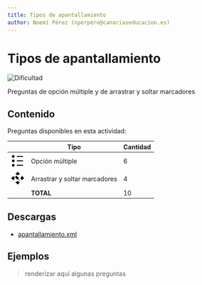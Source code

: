 ```yaml
---
title: Tipos de apantallamiento
author: Noemí Pérez (nperpere@canariaseducacion.es)
---
```


# Tipos de apantallamiento


![Dificultad](https://img.shields.io/badge/Dificultad-Baja-green)


Preguntas de opción múltiple y de arrastrar y soltar marcadores

## Contenido

Preguntas disponibles en esta actividad:

|   | Tipo              | Cantidad                   |
| - | ----------------- | -------------------------- |
| ![](https://raw.githubusercontent.com/iescanarias/actividades/main/.activities-organizer/icons/multichoice.svg) | Opción múltiple | 6 |
| ![](https://raw.githubusercontent.com/iescanarias/actividades/main/.activities-organizer/icons/ddmarker.svg) | Arrastrar y soltar marcadores | 4 |
|   | **TOTAL**         | 10 |

## Descargas

- [apantallamiento.xml](https%3A//raw.githubusercontent.com/iescanarias/actividades/main/redes/cableado/apantallamiento/apantallamiento.xml)


## Ejemplos

> renderizar aquí algunas preguntas